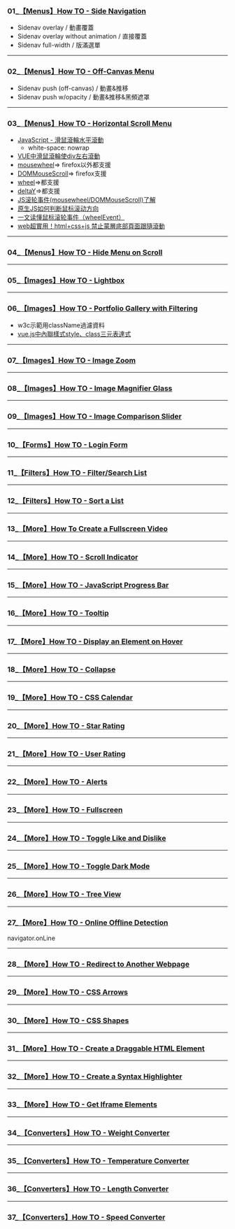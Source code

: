 ### 01_[【Menus】How TO - Side Navigation](https://www.w3schools.com/howto/howto_js_sidenav.asp)
 - Sidenav overlay / 動畫覆蓋
 - Sidenav overlay without animation / 直接覆蓋
 - Sidenav full-width / 版滿選單


****
### 02_[【Menus】How TO - Off-Canvas Menu](https://www.w3schools.com/howto/howto_js_off-canvas.asp)
 - Sidenav push (off-canvas) / 動畫&推移
 - Sidenav push w/opacity / 動畫&推移&黑頻遮罩


****
### 03_[【Menus】How TO - Horizontal Scroll Menu](https://www.w3schools.com/howto/howto_css_menu_horizontal_scroll.asp#news)
- [JavaScript - 滑鼠滾輪水平滾動](https://codepen.io/RayPan/pen/aEPNaM)
  - white-space: nowrap
- [VUE中滑鼠滾輪使div左右滾動](https://www.796t.com/article.php?id=184045)
- [mousewheel](https://caniuse.com/?search=mousewheel)=> firefox以外都支援
- [DOMMouseScroll](https://caniuse.com/?search=DOMMouseScroll)=> firefox支援
- [wheel](https://caniuse.com/?search=wheel)=>都支援
- [deltaY](https://caniuse.com/?search=deltaY)=>都支援
- [JS滚轮事件(mousewheel/DOMMouseScroll)了解](https://www.zhangxinxu.com/wordpress/2013/04/js-mousewheel-dommousescroll-event/)
- [原生JS如何判断鼠标滚动方向](https://zhuanlan.zhihu.com/p/164898432)
- [一文读懂鼠标滚轮事件（wheelEvent）](https://segmentfault.com/a/1190000017390159)
- [web超實用！html+css+js 禁止蒙層底部頁面跟隨滾動](https://kknews.cc/zh-tw/code/v85pep4.html)


****
### 04_[【Menus】How TO - Hide Menu on Scroll](https://www.w3schools.com/howto/howto_js_navbar_hide_scroll.asp)


****
### 05_[【Images】How TO - Lightbox](https://www.w3schools.com/howto/howto_js_lightbox.asp)


****
### 06_[【Images】How TO - Portfolio Gallery with Filtering](https://www.w3schools.com/howto/howto_js_portfolio_filter.asp)
- w3c示範用className過濾資料
- [vue.js中內聯樣式style、class三元表達式](https://blog.csdn.net/qq_43258252/article/details/86677256)

****
### 07_[【Images】How TO - Image Zoom](https://www.w3schools.com/howto/howto_js_image_zoom.asp)


****
### 08_[【Images】How TO - Image Magnifier Glass](https://www.w3schools.com/howto/howto_js_image_magnifier_glass.asp)


****
### 09_[【Images】How TO - Image Comparison Slider](https://www.w3schools.com/howto/howto_js_image_comparison.asp)


****
### 10_[【Forms】How TO - Login Form](https://www.w3schools.com/howto/howto_css_login_form.asp)

****
### 11_[【Filters】How TO - Filter/Search List](https://www.w3schools.com/howto/howto_js_filter_lists.asp)
****
### 12_[【Filters】How TO - Sort a List](https://www.w3schools.com/howto/howto_js_sort_list.asp)
****
### 13_[【More】How To Create a Fullscreen Video](https://www.w3schools.com/howto/howto_css_fullscreen_video.asp)
****
### 14_[【More】How TO - Scroll Indicator](https://www.w3schools.com/howto/howto_js_scroll_indicator.asp)
****
### 15_[【More】How TO - JavaScript Progress Bar](https://www.w3schools.com/howto/howto_js_progressbar.asp)
****
### 16_[【More】How TO - Tooltip](https://www.w3schools.com/howto/howto_css_tooltip.asp)
****
### 17_[【More】How TO - Display an Element on Hover](https://www.w3schools.com/howto/howto_css_display_element_hover.asp)
****
### 18_[【More】How TO - Collapse](https://www.w3schools.com/howto/howto_js_collapsible.asp)
****
### 19_[【More】How TO - CSS Calendar](https://www.w3schools.com/howto/howto_css_calendar.asp)
****
### 20_[【More】How TO - Star Rating](https://www.w3schools.com/howto/howto_css_star_rating.asp)
****
### 21_[【More】How TO - User Rating](https://www.w3schools.com/howto/howto_css_user_rating.asp)
****
### 22_[【More】How TO - Alerts](https://www.w3schools.com/howto/howto_js_alert.asp)
****
### 23_[【More】How TO - Fullscreen](https://www.w3schools.com/howto/howto_js_fullscreen.asp)
****
### 24_[【More】How TO - Toggle Like and Dislike](https://www.w3schools.com/howto/howto_js_toggle_like.asp)
****
### 25_[【More】How TO - Toggle Dark Mode](https://www.w3schools.com/howto/howto_js_toggle_dark_mode.asp)
****
### 26_[【More】How TO - Tree View](https://www.w3schools.com/howto/howto_js_treeview.asp)
****
### 27_[【More】How TO - Online Offline Detection](https://www.w3schools.com/howto/howto_js_offline_detection.asp)
navigator.onLine
****
### 28_[【More】How TO - Redirect to Another Webpage](https://www.w3schools.com/howto/howto_js_redirect_webpage.asp)
****
### 29_[【More】How TO - CSS Arrows](https://www.w3schools.com/howto/howto_css_arrows.asp)
****
### 30_[【More】How TO - CSS Shapes](https://www.w3schools.com/howto/howto_css_shapes.asp)
****
### 31_[【More】How TO - Create a Draggable HTML Element](https://www.w3schools.com/howto/howto_js_draggable.asp)
****
### 32_[【More】How TO - Create a Syntax Highlighter](https://www.w3schools.com/howto/howto_syntax_highlight.asp)
****
### 33_[【More】How TO - Get Iframe Elements](https://www.w3schools.com/howto/howto_js_element_iframe.asp)
****
### 34_[【Converters】How TO - Weight Converter](https://www.w3schools.com/howto/howto_js_weight_converter.asp)
****
### 35_[【Converters】How TO - Temperature Converter](https://www.w3schools.com/howto/howto_js_temperature_converter.asp)
****
### 36_[【Converters】How TO - Length Converter](https://www.w3schools.com/howto/howto_js_length_converter.asp)
****
### 37_[【Converters】How TO - Speed Converter](https://www.w3schools.com/howto/howto_js_speed_converter.asp)
